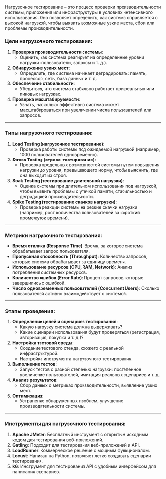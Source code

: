 Нагрузочное тестирование – это процесс проверки производительности системы, приложения или инфраструктуры в условиях интенсивного использования. Оно позволяет определить, как система справляется с высокой нагрузкой, чтобы выявить возможные узкие места, сбои или проблемы производительности.

### Цели нагрузочного тестирования:

1. **Проверка производительности системы**:
   * Оценить, как система реагирует на определенные уровни нагрузки (пользователи, запросы и т. д.).
2. **Обнаружение узких мест**:
   * Определить, где система начинает деградировать: память, процессор, сеть, база данных и т. д.
3. **Обеспечение стабильности**:
   * Убедиться, что система стабильно работает при реальных или пиковых нагрузках.
4. **Проверка масштабируемости**:
   * Узнать, насколько эффективно система может масштабироваться при увеличении числа пользователей или запросов.

---

### Типы нагрузочного тестирования:

1. **Load Testing (нагрузочное тестирование)**:
   * Проверка работы системы под ожидаемой нагрузкой (например, 1000 пользователей одновременно).
2. **Stress Testing (стресс-тестирование)**:
   * Проверка предельных возможностей системы путем повышения нагрузки до уровня, превышающего норму, чтобы выяснить, где она выходит из строя.
3. **Soak Testing (тестирование длительной нагрузки)**:
   * Оценка системы при длительном использовании под нагрузкой, чтобы выявить проблемы с утечкой памяти, стабильностью и деградацией производительности.
4. **Spike Testing (тестирование скачков нагрузки)**:
   * Проверка реакции системы на резкие скачки нагрузки (например, рост количества пользователей за короткий промежуток времени).

---

### Метрики нагрузочного тестирования:

* **Время отклика (Response Time)**: Время, за которое система обрабатывает запрос пользователя.
* **Пропускная способность (Throughput)**: Количество запросов, которые система обрабатывает за единицу времени.
* **Использование ресурсов (CPU, RAM, Network)**: Анализ потребления системных ресурсов.
* **Количество ошибок (Error Rate)**: Процент запросов, которые завершились с ошибкой.
* **Число одновременных пользователей (Concurrent Users)**: Сколько пользователей активно взаимодействует с системой.

---

### Этапы проведения:

1. **Определение целей и сценариев тестирования**:
   * Какую нагрузку система должна выдерживать?
   * Какие сценарии использования будут проверяться (регистрация, авторизация, покупка и т. д.)?
2. **Настройка тестовой среды**:
   * Создание тестового стенда, схожего с реальной инфраструктурой.
   * Настройка инструмента нагрузочного тестирования.
3. **Выполнение тестов**:
   * Запуск тестов с разной степенью нагрузки: постепенное увеличение пользователей, имитация реальных сценариев и т. д.
4. **Анализ результатов**:
   * Сбор данных о метриках производительности, выявление узких мест.
5. **Оптимизация**:
   * Устранение обнаруженных проблем, улучшение производительности системы.

---

### Инструменты для нагрузочного тестирования:

1. **Apache JMeter**: Бесплатный инструмент с открытым исходным кодом для тестирования веб-приложений.
2. **Gatling**: Подходит для тестирования веб-приложений и API.
3. **LoadRunner**: Коммерческое решение с мощным функционалом.
4. **Locust**: Написан на Python, позволяет легко создавать сценарии тестирования.
5. **k6**: Инструмент для тестирования API с удобным интерфейсом для написания сценариев.
